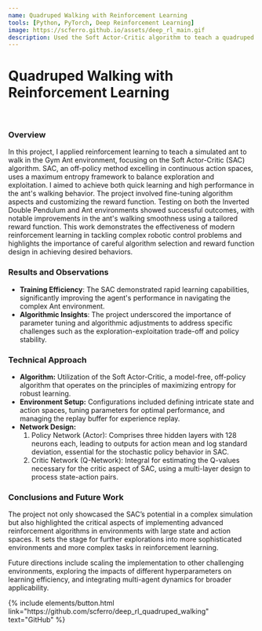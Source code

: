 ```yaml
---
name: Quadruped Walking with Reinforcement Learning
tools: [Python, PyTorch, Deep Reinforcement Learning]
image: https://scferro.github.io/assets/deep_rl_main.gif
description: Used the Soft Actor-Critic algorithm to teach a quadruped robot to walk in simulation. 
---
```


# Quadruped Walking with Reinforcement Learning
<br>

### Overview
In this project, I applied reinforcement learning to teach a simulated ant to walk in the Gym Ant environment, focusing on the Soft Actor-Critic (SAC) algorithm. SAC, an off-policy method excelling in continuous action spaces, uses a maximum entropy framework to balance exploration and exploitation. I aimed to achieve both quick learning and high performance in the ant's walking behavior. The project involved fine-tuning algorithm aspects and customizing the reward function. Testing on both the Inverted Double Pendulum and Ant environments showed successful outcomes, with notable improvements in the ant's walking smoothness using a tailored reward function. This work demonstrates the effectiveness of modern reinforcement learning in tackling complex robotic control problems and highlights the importance of careful algorithm selection and reward function design in achieving desired behaviors.



### Results and Observations
* **Training Efficiency**: The SAC demonstrated rapid learning capabilities, significantly improving the agent's performance in navigating the complex Ant environment.
* **Algorithmic Insights**: The project underscored the importance of parameter tuning and algorithmic adjustments to address specific challenges such as the exploration-exploitation trade-off and policy stability.


### Technical Approach
* **Algorithm:** Utilization of the Soft Actor-Critic, a model-free, off-policy algorithm that operates on the principles of maximizing entropy for robust learning.
* **Environment Setup:** Configurations included defining intricate state and action spaces, tuning parameters for optimal performance, and managing the replay buffer for experience replay.
* **Network Design:**
    1. Policy Network (Actor): Comprises three hidden layers with 128 neurons each, leading to outputs for action mean and log standard deviation, essential for the stochastic policy behavior in SAC.
    2. Critic Network (Q-Network): Integral for estimating the Q-values necessary for the critic aspect of SAC, using a multi-layer design to process state-action pairs.


### Conclusions and Future Work
The project not only showcased the SAC’s potential in a complex simulation but also highlighted the critical aspects of implementing advanced reinforcement algorithms in environments with large state and action spaces. It sets the stage for further explorations into more sophisticated environments and more complex tasks in reinforcement learning.

Future directions include scaling the implementation to other challenging environments, exploring the impacts of different hyperparameters on learning efficiency, and integrating multi-agent dynamics for broader applicability.


<p class="text-center">
{% include elements/button.html link="https://github.com/scferro/deep_rl_quadruped_walking" text="GitHub" %}
</p>
